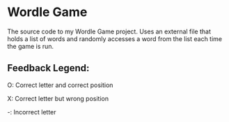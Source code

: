 # Wordle Game
The source code to my Wordle Game project. Uses an external file that holds a list of words and randomly accesses a word from the list each time the game is run. 
## Feedback Legend:
  O: Correct letter and correct position
  
  X: Correct letter but wrong position
  
  -: Incorrect letter
